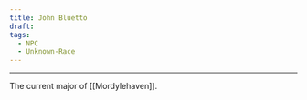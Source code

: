 ```yaml
---
title: John Bluetto
draft: 
tags:
  - NPC
  - Unknown-Race
---
```


___

The current major of [[Mordylehaven]].